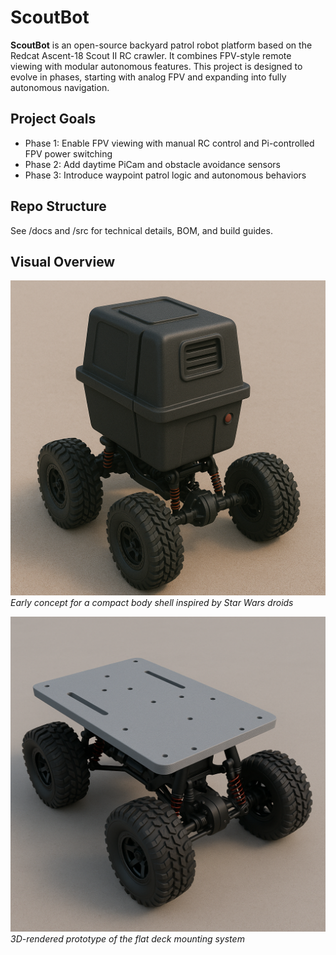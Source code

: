 # ScoutBot

**ScoutBot** is an open-source backyard patrol robot platform based on the Redcat Ascent-18 Scout II RC crawler. It combines FPV-style remote viewing with modular autonomous features. This project is designed to evolve in phases, starting with analog FPV and expanding into fully autonomous navigation.

## Project Goals

- Phase 1: Enable FPV viewing with manual RC control and Pi-controlled FPV power switching
- Phase 2: Add daytime PiCam and obstacle avoidance sensors
- Phase 3: Introduce waypoint patrol logic and autonomous behaviors

## Repo Structure

See /docs and /src for technical details, BOM, and build guides.

## Visual Overview

![ScoutBot Body Concept](/images/doc-shots/scout-ii-mini-droid.png)
*Early concept for a compact body shell inspired by Star Wars droids*

![ScoutBot Platform Deck](/images/doc-shots/scout-ii-robo-deck.png)
*3D-rendered prototype of the flat deck mounting system*
